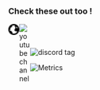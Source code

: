 
### Check these out too !
[<img align='left' alt="rboud.ml" width='22px' src='https://raw.githubusercontent.com/iconic/open-iconic/master/svg/globe.svg' />][website]
[<img align='left' alt="youtube channel" width='22px' src='https://upload.wikimedia.org/wikipedia/commons/0/09/YouTube_full-color_icon_%282017%29.svg' />][ytb]
  
<br /><br />  
  
<img alt="discord tag" src='https://discord.c99.nl/widget/theme-3/690869031531446313.png' />

<br />  

![Metrics](https://metrics.lecoq.io/rboudrouss?template=classic&base.metadata=0&isocalendar=1&languages=1&isocalendar.duration=half-year&languages.limit=8&languages.colors=github&languages.threshold=0%25&config.timezone=Europe%2FParis)  
 



[website]: https://rboud.ml/
[ytb]: https://www.youtube.com/channel/UCi-99XLL6EdjUwoeoLAi-PQ
